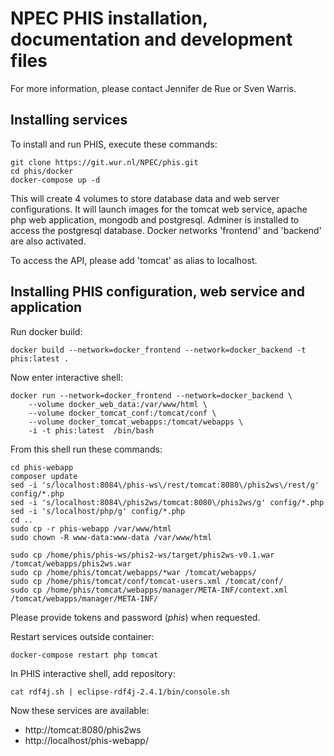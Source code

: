 # NPEC PHIS installation, documentation and development files

For more information, please contact Jennifer de Rue or Sven Warris.

## Installing services
 
To install and run PHIS, execute these commands:

```{bash}
git clone https://git.wur.nl/NPEC/phis.git
cd phis/docker
docker-compose up -d
```

This will create 4 volumes to store database data and web server configurations. It will launch images for the tomcat web service, apache php web application, mongodb and postgresql. Adminer is installed to access the postgresql database. Docker networks 'frontend' and 'backend' are also activated. 

To access the API, please add 'tomcat' as alias to localhost.

## Installing PHIS configuration, web service and application

Run docker build:

```{bash}
docker build --network=docker_frontend --network=docker_backend -t phis:latest .
```

Now enter interactive shell:

```{bash}
docker run --network=docker_frontend --network=docker_backend \ 
	--volume docker_web_data:/var/www/html \ 
	--volume docker_tomcat_conf:/tomcat/conf \ 
	--volume docker_tomcat_webapps:/tomcat/webapps \ 
	-i -t phis:latest  /bin/bash
```

From this shell run these commands:

```{bash}
cd phis-webapp
composer update
sed -i 's/localhost:8084\/phis-ws\/rest/tomcat:8080\/phis2ws\/rest/g' config/*.php
sed -i 's/localhost:8084\/phis2ws/tomcat:8080\/phis2ws/g' config/*.php
sed -i 's/localhost/php/g' config/*.php
cd ..
sudo cp -r phis-webapp /var/www/html
sudo chown -R www-data:www-data /var/www/html 

sudo cp /home/phis/phis-ws/phis2-ws/target/phis2ws-v0.1.war /tomcat/webapps/phis2ws.war
sudo cp /home/phis/tomcat/webapps/*war /tomcat/webapps/
sudo cp /home/phis/tomcat/conf/tomcat-users.xml /tomcat/conf/
sudo cp /home/phis/tomcat/webapps/manager/META-INF/context.xml /tomcat/webapps/manager/META-INF/
```

Please provide tokens and password (*phis*) when requested.

Restart services outside container:

```{bash}
docker-compose restart php tomcat
```

In PHIS interactive shell, add repository:

```{bash}
cat rdf4j.sh | eclipse-rdf4j-2.4.1/bin/console.sh
```

Now these services are available:

- http://tomcat:8080/phis2ws
- http://localhost/phis-webapp/ 
